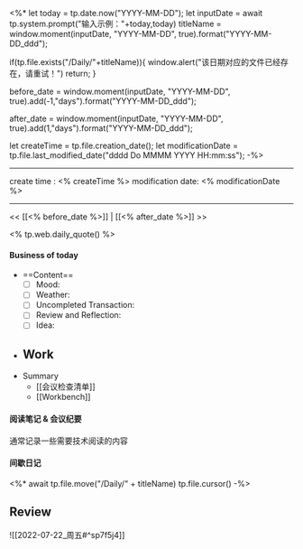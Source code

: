 <%*
let today = tp.date.now("YYYY-MM-DD");
let inputDate = await tp.system.prompt("输入示例："+today,today)
titleName = window.moment(inputDate, "YYYY-MM-DD", true).format("YYYY-MM-DD_ddd");

if(tp.file.exists("/Daily/"+titleName)){
		window.alert("该日期对应的文件已经存在，请重试！")
		return;
}

before_date = window.moment(inputDate, "YYYY-MM-DD", true).add(-1,"days").format("YYYY-MM-DD_ddd");

after_date = window.moment(inputDate, "YYYY-MM-DD", true).add(1,"days").format("YYYY-MM-DD_ddd");

let createTime = tp.file.creation_date();
let modificationDate = tp.file.last_modified_date("dddd Do MMMM YYYY HH:mm:ss");
-%>

---
create time : <% createTime %>
modification date: <% modificationDate %>

---

<< [[<% before_date %>]] | [[<% after_date %>]] >>

<% tp.web.daily_quote() %>


#### Business of today
-  ==Content==
	- [ ] Mood:
	- [ ] Weather:
	- [ ] Uncompleted Transaction:
	- [ ] Review and Reflection:
	- [ ] Idea:
- Work
	- 
- Summary
	- [[会议检查清单]]
	- [[Workbench]]
	
#### 阅读笔记 & 会议纪要
通常记录一些需要技术阅读的内容

#### 间歇日记

<%*
await tp.file.move("/Daily/" + titleName)
tp.file.cursor()
-%>
## Review
![[2022-07-22_周五#^sp7f5j4]]